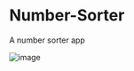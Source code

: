 # Number-Sorter
A number sorter app


![image](https://github.com/user-attachments/assets/620b61a7-b757-467a-8d97-9cb9966ace37)
